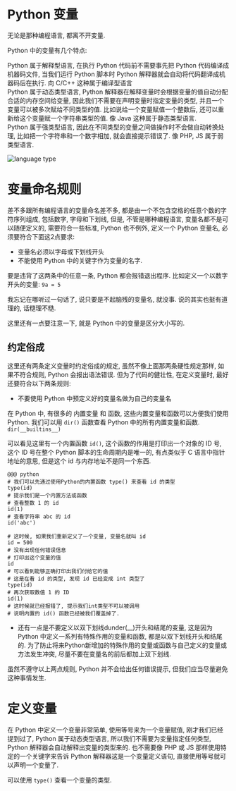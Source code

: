 # Python 变量

无论是那种编程语言, 都离不开变量.

Python 中的变量有几个特点:

Python 属于解释型语言, 在执行 Python 代码前不需要事先把 Python 代码编译成机器码文件, 当我们运行 Python 脚本时 Python 解释器就会自动将代码翻译成机器码后在执行. 向 C/C++ 这种属于编译型语言  
Python 属于动态类型语言, Python 解释器在解释变量时会根据变量的值自动分配合适的内存空间给变量, 因此我们不需要在声明变量时指定变量的类型, 并且一个变量可以被多次赋给不同类型的值. 比如说给一个变量赋值一个整数后, 还可以重新给这个变量赋一个字符串类型的值. 像 Java 这种属于静态类型语言.  
Python 属于强类型语言, 因此在不同类型的变量之间做操作时不会做自动转换处理, 比如把一个字符串和一个数字相加, 就会直接提示错误了. 像 PHP, JS 属于弱类型语言.

![language type](../_images/datatype/language_type.png)

# 变量命名规则
差不多跟所有编程语言的变量命名差不多, 都是由一个不包含空格的任意个数的字符序列组成, 包括数字, 字母和下划线, 但是, 不管是哪种编程语言, 变量名都不是可以随便定义的, 需要符合一些标准, Python 也不例外, 定义一个 Python 变量名, 必须要符合下面这2点要求:

- 变量名必须以字母或下划线开头
- 不能使用 Python 中的关键字作为变量的名字.

要是违背了这两条中的任意一条, Python 都会报错退出程序. 比如定义一个以数字开头的变量: `9a = 5`

我忘记在哪听过一句话了, 说只要是不起脑残的变量名, 就没事. 说的其实也挺有道理的, 话糙理不糙.

这里还有一点要注意一下, 就是 Python 中的变量是区分大小写的.

## 约定俗成

这里还有两条定义变量时约定俗成的规定, 虽然不像上面那两条硬性规定那样, 如果不符合规则, Python 会报出语法错误. 但为了代码的健壮性, 在定义变量时, 最好还要符合以下两条规则:

- 不要使用 Python 中预定义好的变量名做为自己的变量名

在 Python 中, 有很多的 内置变量 和 函数, 这些内置变量和函数可以方便我们使用 Python. 我们可以用 `dir()` 函数查看 Python 中的所有内置变量和函数. `dir(__builtins__)`

可以看见这里有一个内置函数 `id()`, 这个函数的作用是打印出一个对象的 ID 号, 这个 ID 号在整个 Python 脚本的生命周期内是唯一的, 有点类似于 C 语言中指针地址的意思, 但是这个 id 与内存地址不是同一个东西.

    @@@ python
    # 我们可以先通过使用Python的内置函数 type() 来查看 id 的类型
    type(id)
    # 提示我们是一个内置方法或函数
    # 查看整数 1 的 id
    id(1)
    # 查看字符串 abc 的 id
    id('abc')

    # 这时候, 如果我们重新定义了一个变量, 变量名就叫 id
    id = 500
    # 没有出现任何错误信息
    # 打印出这个变量的值
    id
    # 可以看到能够正确打印出我们付给它的值
    # 这是在看 id 的类型, 发现 id 已经变成 int 类型了
    type(id)
    # 再次获取数值 1 的 ID
    id(1)
    # 这时候就已经报错了, 提示我们int类型不可以被调用
    # 说明内置的 id() 函数已经被我们覆盖掉了.

- 还有一点是不要定义以双下划线dunder(__)开头和结尾的变量, 这是因为 Python 中定义一系列有特殊作用的变量和函数, 都是以双下划线开头和结尾的. 为了防止将来Python新增加的特殊作用的变量或函数与自己定义的变量或方法发生冲突, 尽量不要在变量名的前后都加上双下划线.

虽然不遵守以上两点规则, Python 并不会给出任何错误提示, 但我们应当尽量避免这种事情发生.

# 定义变量

在 Python 中定义一个变量非常简单, 使用等号来为一个变量赋值, 刚才我们已经提到过了, Python 属于动态类型语言, 所以我们不需要为变量指定任何类型, Python 解释器会自动解释出变量的类型来的. 也不需要像 PHP 或 JS 那样使用特定的一个关键字来告诉 Python 解释器这是一个变量定义语句, 直接使用等号就可以声明一个变量了.

可以使用 `type()` 查看一个变量的类型.